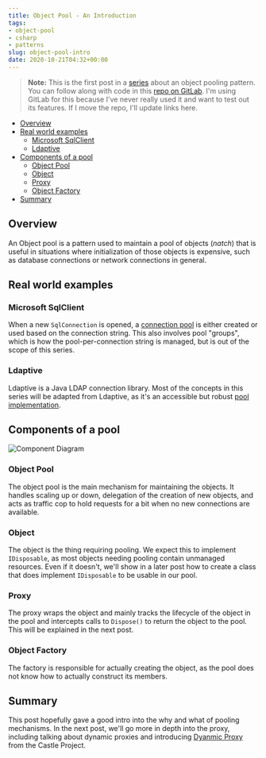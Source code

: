 ```yaml
---
title: Object Pool - An Introduction
tags:
- object-pool
- csharp
- patterns
slug: object-pool-intro
date: 2020-10-21T04:32+00:00
---
```


> **Note:** This is the first post in a [series](/tags/object-pool) about an object pooling pattern. You can follow along with code in this [repo on GitLab](https://gitlab.com/gregbair/object-pool). I'm using GitLab for this because I've never really used it and want to test out its features. If I move the repo, I'll update links here.

- [Overview](#overview)
- [Real world examples](#real-world-examples)
  - [Microsoft SqlClient](#microsoft-sqlclient)
  - [Ldaptive](#ldaptive)
- [Components of a pool](#components-of-a-pool)
  - [Object Pool](#object-pool)
  - [Object](#object)
  - [Proxy](#proxy)
  - [Object Factory](#object-factory)
- [Summary](#summary)

## Overview

An Object pool is a pattern used to maintain a pool of objects (_natch_) that is useful in situations where initialization of those objects is expensive, such as database connections or network connections in general.

## Real world examples

### Microsoft SqlClient

When a new `SqlConnection` is opened, a [connection pool](https://github.com/dotnet/SqlClient/blob/v2.0.1/src/Microsoft.Data.SqlClient/netfx/src/Microsoft/Data/ProviderBase/DbConnectionPool.cs) is either created or used based on the connection string. This also involves pool "groups", which is how the pool-per-connection string is managed, but is out of the scope of this series.

### Ldaptive

Ldaptive is a Java LDAP connection library. Most of the concepts in this series will be adapted from Ldaptive, as it's an accessible but robust [pool implementation](https://github.com/vt-middleware/ldaptive/blob/master/core/src/main/java/org/ldaptive/pool/ConnectionPool.java).

## Components of a pool

![Component Diagram](/object-pool-components/object-pool-components.svg)

### Object Pool

The object pool is the main mechanism for maintaining the objects. It handles scaling up or down, delegation of the creation of new objects, and acts as traffic cop to hold requests for a bit when no new connections are available.

### Object

The object is the thing requiring pooling. We expect this to implement `IDisposable`, as most objects needing pooling contain unmanaged resources. Even if it doesn't, we'll show in a later post how to create a class that does implement `IDisposable` to be usable in our pool.

### Proxy

The proxy wraps the object and mainly tracks the lifecycle of the object in the pool and intercepts calls to `Dispose()` to return the object to the pool. This will be explained in the next post.

### Object Factory

The factory is responsible for actually creating the object, as the pool does not know how to actually construct its members.

## Summary

This post hopefully gave a good intro into the why and what of pooling mechanisms. In the next post, we'll go more in depth into the proxy, including talking about dynamic proxies and introducing [Dyanmic Proxy](https://www.castleproject.org/projects/dynamicproxy/) from the Castle Project.
